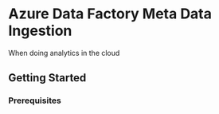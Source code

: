 # Azure Data Factory Meta Data Ingestion
When doing analytics in the cloud 

## Getting Started


### Prerequisites
